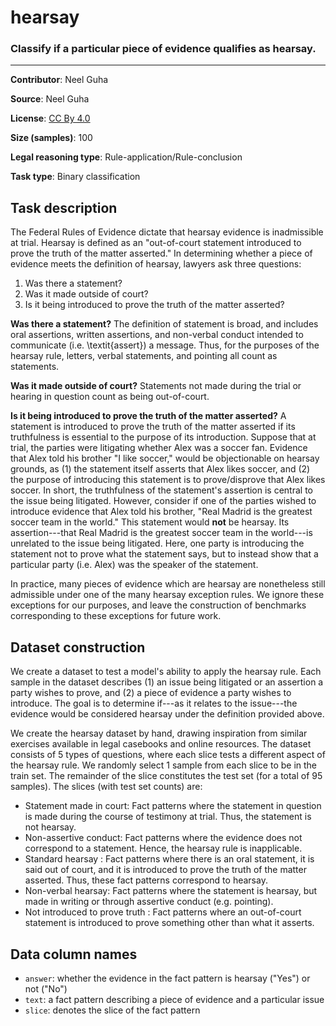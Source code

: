 # hearsay 

### Classify if a particular piece of evidence qualifies as hearsay.
---

**Contributor**: Neel Guha 

**Source**: Neel Guha

**License**: [CC By 4.0](https://creativecommons.org/licenses/by/4.0/)

**Size (samples)**: 100

**Legal reasoning type**: Rule-application/Rule-conclusion

**Task type**: Binary classification

## Task description
The Federal Rules of Evidence dictate that hearsay evidence is inadmissible at trial. Hearsay is defined as an "out-of-court statement introduced to prove the truth of the matter asserted." In determining whether a piece of evidence meets the definition of hearsay, lawyers ask three questions: 

1. Was there a statement?
2. Was it made outside of court?
3. Is it being introduced to prove the truth of the matter asserted?

**Was there a statement?** The definition of statement is broad, and includes oral assertions, written assertions, and non-verbal conduct intended to communicate (i.e. \textit{assert}) a message. Thus, for the purposes of the hearsay rule, letters, verbal statements, and pointing all count as statements. 

**Was it made outside of court?** Statements not made during the trial or hearing in question count as being out-of-court. 

**Is it being introduced to prove the truth of the matter asserted?** A statement is introduced to prove the truth of the matter asserted if its truthfulness is essential to the purpose of its introduction. Suppose that at trial, the parties were litigating whether Alex was a soccer fan. Evidence that Alex told his brother "I like soccer," would be objectionable on hearsay grounds, as (1) the statement itself asserts that Alex likes soccer, and (2) the purpose of introducing this statement is to prove/disprove that Alex likes soccer. In short, the truthfulness of the statement's assertion is central to the issue being litigated. However, consider if one of the parties wished to introduce evidence that Alex told his brother, "Real Madrid is the greatest soccer team in the world." This statement would **not** be hearsay. Its assertion---that Real Madrid is the greatest soccer team in the world---is unrelated to the issue being litigated. Here, one party is introducing the statement not to prove what the statement says, but to instead show that a particular party (i.e. Alex) was the speaker of the statement.

In practice, many pieces of evidence which are hearsay are nonetheless still admissible under one of the many hearsay exception rules. We ignore these exceptions for our purposes, and leave the construction of benchmarks corresponding to these exceptions for future work.

## Dataset construction
We create a dataset to test a model's ability to apply the hearsay rule. Each sample in the dataset describes (1) an issue being litigated or an assertion a party wishes to prove, and (2) a piece of evidence a party wishes to introduce. The goal is to determine if---as it relates to the issue---the evidence would be considered hearsay under the definition provided above. 

We create the hearsay dataset by hand, drawing inspiration from similar exercises available in legal casebooks and online resources. The dataset consists of 5 types of questions, where each slice tests a different aspect of the hearsay rule. We randomly select 1 sample from each slice to be in the train set. The remainder of the slice constitutes the test set (for a total of 95 samples). The slices (with test set counts) are: 

- Statement made in court: Fact patterns where the statement in question is made during the course of testimony at trial. Thus, the statement is not hearsay.
- Non-assertive conduct: Fact patterns where the evidence does not correspond to a statement. Hence, the hearsay rule is inapplicable.
- Standard hearsay : Fact patterns where there is an oral statement, it is said out of court, and it is introduced to prove the truth of the matter asserted. Thus, these fact patterns correspond to hearsay.
- Non-verbal hearsay: Fact patterns where the statement is hearsay, but made in writing or through assertive conduct (e.g. pointing).
- Not introduced to prove truth : Fact patterns where an out-of-court statement is introduced to prove something other than what it asserts.


## Data column names

- `answer`: whether the evidence in the fact pattern is hearsay ("Yes") or not ("No")
- `text`: a fact pattern describing a piece of evidence and a particular issue
- `slice`: denotes the slice of the fact pattern